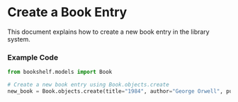 # Create a Book Entry  

This document explains how to create a new book entry in the library system.  

### Example Code  

```python  
from bookshelf.models import Book  

# Create a new book entry using Book.objects.create  
new_book = Book.objects.create(title="1984", author="George Orwell", publication_year=1949)
